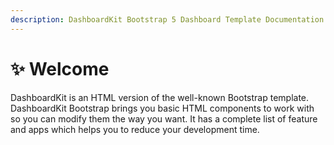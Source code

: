 ```yaml
---
description: DashboardKit Bootstrap 5 Dashboard Template Documentation Guide
---
```


# ✨ Welcome

DashboardKit is an HTML version of the well-known Bootstrap template. DashboardKit Bootstrap brings you basic HTML components to work with so you can modify them the way you want. It has a complete list of feature and apps which helps you to reduce your development time.

